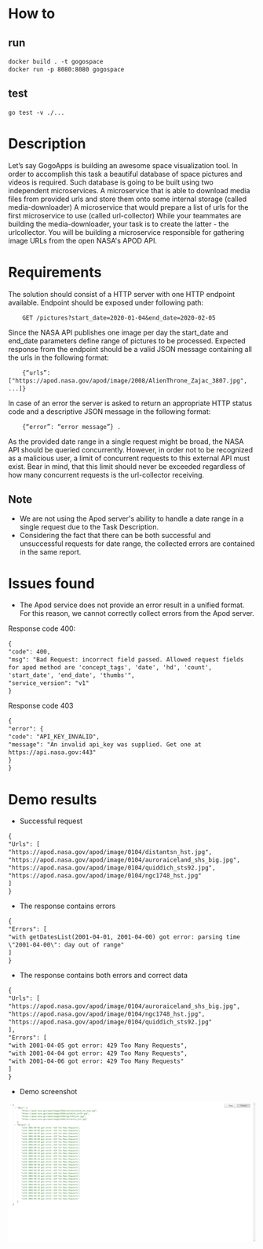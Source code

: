 # How to

## run
```
docker build . -t gogospace
docker run -p 8080:8080 gogospace
```
## test
```
go test -v ./...
```

# Description

Let’s say GogoApps is building an awesome space visualization tool. In order to accomplish this task a
beautiful database of space pictures and videos is required. Such database is going to be built using two
independent microservices.
A microservice that is able to download media files from provided urls and store them onto some
internal storage (called media-downloader)
A microservice that would prepare a list of urls for the first microservice to use (called url-collector)
While your teammates are building the media-downloader, your task is to create the latter - the urlcollector. You will be building a microservice responsible for gathering image URLs from the open NASA's APOD API.


# Requirements

The solution should consist of a HTTP server with one HTTP endpoint available. Endpoint should be
exposed under following path:

        GET /pictures?start_date=2020-01-04&end_date=2020-02-05

Since the NASA API publishes one image per day the start_date and end_date parameters define
range of pictures to be processed. Expected response from the endpoint should be a valid JSON message
containing all the urls in the following format:

        {“urls”: ["https://apod.nasa.gov/apod/image/2008/AlienThrone_Zajac_3807.jpg", ...]}

In case of an error the server is asked to return an appropriate HTTP status code and a descriptive JSON
message in the following format:

        {“error”: “error message”} .

As the provided date range in a single request might be broad, the NASA API should be queried
concurrently. However, in order not to be recognized as a malicious user, a limit of concurrent
requests to this external API must exist. Bear in mind, that this limit should never be exceeded
regardless of how many concurrent requests is the url-collector receiving.
## Note
- We are not using the Apod server's ability to handle a date range in a single request due to the Task Description.
- Considering the fact that there can be both successful and unsuccessful requests for date range, the collected errors are contained in the same report.


# Issues found

- The Apod service does not provide an error result in a unified format. For this reason, we cannot correctly collect errors from the Apod server.

Response code 400:
```
{
"code": 400,
"msg": "Bad Request: incorrect field passed. Allowed request fields for apod method are 'concept_tags', 'date', 'hd', 'count', 'start_date', 'end_date', 'thumbs'",
"service_version": "v1"
}
```

Response code 403
```
{
"error": {
"code": "API_KEY_INVALID",
"message": "An invalid api_key was supplied. Get one at https://api.nasa.gov:443"
}
}
```

# Demo results

- Successful request
```
{
"Urls": [
"https://apod.nasa.gov/apod/image/0104/distantsn_hst.jpg",
"https://apod.nasa.gov/apod/image/0104/auroraiceland_shs_big.jpg",
"https://apod.nasa.gov/apod/image/0104/quiddich_sts92.jpg",
"https://apod.nasa.gov/apod/image/0104/ngc1748_hst.jpg"
]
}
```

- The response contains errors
```
{
"Errors": [
"with getDatesList(2001-04-01, 2001-04-00) got error: parsing time \"2001-04-00\": day out of range"
]
}
```

- The response contains both errors and correct data
```
{
"Urls": [
"https://apod.nasa.gov/apod/image/0104/auroraiceland_shs_big.jpg",
"https://apod.nasa.gov/apod/image/0104/ngc1748_hst.jpg",
"https://apod.nasa.gov/apod/image/0104/quiddich_sts92.jpg"
],
"Errors": [
"with 2001-04-05 got error: 429 Too Many Requests",
"with 2001-04-04 got error: 429 Too Many Requests",
"with 2001-04-06 got error: 429 Too Many Requests"
]
}
```

- Demo screenshot

<img src="./images/res_URLs and Errors.png">